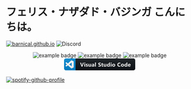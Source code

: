 # フェリス・ナザダド・バジンガ こんにちは。

[![barnical.github.io](https://img.shields.io/website-up-down-green-red/http/shields.io.svg)](http://shields.io/)
![Discord](https://dcbadge.limes.pink/api/shield/1184740148487925851)

<p align="center">
    <img src="https://github.com/MikeCodesDotNET/ColoredBadges/blob/master/png/dev/languages/html.png" alt="example badge" style="vertical-align:top margin:6px 4px">
    <img src="https://github.com/MikeCodesDotNET/ColoredBadges/blob/master/png/dev/languages/python.png" alt="example badge" style="vertical-align:top margin:6px 4px">
    <img src="https://github.com/MikeCodesDotNET/ColoredBadges/blob/master/png/dev/misc/chrome.png" alt="example badge" style="vertical-align:top margin:6px 4px">
    <img src="https://github.com/MikeCodesDotNET/ColoredBadges/blob/master/png/dev/tools/visualstudio_code.png" alt="example badge" style="vertical-align:top margin:6px 4px">
</p>

[![spotify-github-profile](https://spotify-github-profile.kittinanx.com/api/view?uid=31qgvxqag7nhukyxctunnrzygu64&cover_image=true&theme=default&show_offline=false&background_color=121212&interchange=false&profanity=false)](https://github.com/kittinan/spotify-github-profile)
